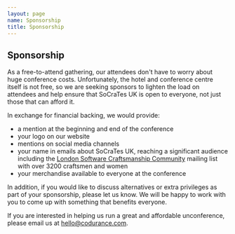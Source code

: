 ```yaml
---
layout: page
name: Sponsorship
title: Sponsorship
---
```


## Sponsorship

As a free-to-attend gathering, our attendees don't have to worry about huge conference costs. Unfortunately, the hotel and conference centre itself is not free, so we are seeking sponsors to lighten the load on attendees and help ensure that SoCraTes UK is open to everyone, not just those that can afford it.

In exchange for financial backing, we would provide:

- a mention at the beginning and end of the conference
- your logo on our website
- mentions on social media channels
- your name in emails about SoCraTes UK, reaching a significant audience including the [London Software Craftsmanship Community][London Software Craftsmanship Community] mailing list with over 3200 craftsmen and women
- your merchandise available to everyone at the conference

In addition, if you would like to discuss alternatives or extra privileges as part of your sponsorship, please let us know. We will be happy to work with you to come up with something that benefits everyone.

If you are interested in helping us run a great and affordable unconference, please email us at [hello@codurance.com][hello@codurance].

[London Software Craftsmanship Community]: http://www.meetup.com/london-software-craftsmanship/
[hello@codurance]: mailto:hello@codurance.com
